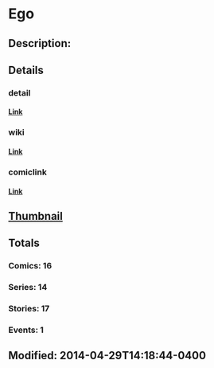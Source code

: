 # Ego
## Description: 
## Details
### detail
#### [Link](http://marvel.com/characters/598/ego?utm_campaign=apiRef&utm_source=225578a89fc76f3d20fbffda5d17a88d)
### wiki
#### [Link](http://marvel.com/universe/Ego?utm_campaign=apiRef&utm_source=225578a89fc76f3d20fbffda5d17a88d)
### comiclink
#### [Link](http://marvel.com/comics/characters/1011060/ego?utm_campaign=apiRef&utm_source=225578a89fc76f3d20fbffda5d17a88d)
## [Thumbnail](http://i.annihil.us/u/prod/marvel/i/mg/c/d0/535fec6d62b7f.jpg)
## Totals
### Comics: 16
### Series: 14
### Stories: 17
### Events: 1
## Modified: 2014-04-29T14:18:44-0400